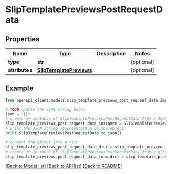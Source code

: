# SlipTemplatePreviewsPostRequestData


## Properties
Name | Type | Description | Notes
------------ | ------------- | ------------- | -------------
**type** | **str** |  | [optional] 
**attributes** | [**SlipTemplatePreviews**](SlipTemplatePreviews.md) |  | [optional] 

## Example

```python
from openapi_client.models.slip_template_previews_post_request_data import SlipTemplatePreviewsPostRequestData

# TODO update the JSON string below
json = "{}"
# create an instance of SlipTemplatePreviewsPostRequestData from a JSON string
slip_template_previews_post_request_data_instance = SlipTemplatePreviewsPostRequestData.from_json(json)
# print the JSON string representation of the object
print SlipTemplatePreviewsPostRequestData.to_json()

# convert the object into a dict
slip_template_previews_post_request_data_dict = slip_template_previews_post_request_data_instance.to_dict()
# create an instance of SlipTemplatePreviewsPostRequestData from a dict
slip_template_previews_post_request_data_form_dict = slip_template_previews_post_request_data.from_dict(slip_template_previews_post_request_data_dict)
```
[[Back to Model list]](../README.md#documentation-for-models) [[Back to API list]](../README.md#documentation-for-api-endpoints) [[Back to README]](../README.md)



